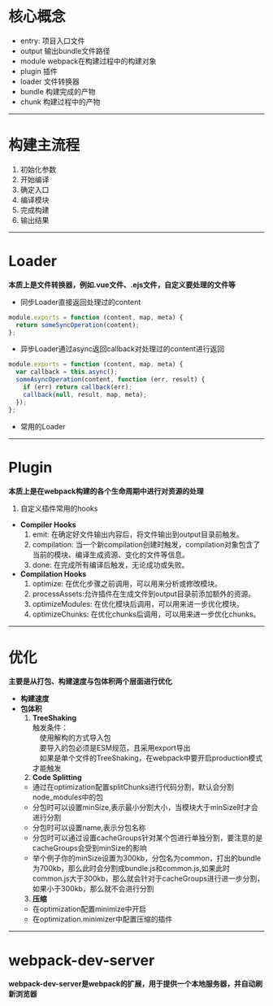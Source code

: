 # 核心概念
- entry: 项目入口文件
- output 输出bundle文件路径
- module webpack在构建过程中的构建对象
- plugin 插件
- loader 文件转换器
- bundle 构建完成的产物
- chunk 构建过程中的产物

---

# 构建主流程
1. 初始化参数
2. 开始编译
3. 确定入口
4. 编译模块
5. 完成构建
6. 输出结果

---


# Loader
**本质上是文件转换器，例如.vue文件、.ejs文件，自定义要处理的文件等**
- 同步Loader直接返回处理过的content
```js
module.exports = function (content, map, meta) {
  return someSyncOperation(content);
};
```
- 异步Loader通过async返回callback对处理过的content进行返回
```js
module.exports = function (content, map, meta) {
  var callback = this.async();
  someAsyncOperation(content, function (err, result) {
    if (err) return callback(err);
    callback(null, result, map, meta);
  });
};
```
- 常用的Loader

---

# Plugin
**本质上是在webpack构建的各个生命周期中进行对资源的处理**
1. 自定义插件常用的hooks
 -  **Compiler Hooks**
    1. emit: 在确定好文件输出内容后，将文件输出到output目录前触发。
    2. compilation: 当一个新compilation创建时触发，compilation对象包含了当前的模块、编译生成资源、变化的文件等信息。
    3. done: 在完成所有编译后触发，无论成功或失败。
 -  **Compilation Hooks**
    1. optimize: 在优化步骤之前调用，可以用来分析或修改模块。
    2. processAssets:允许插件在生成文件到output目录前添加额外的资源。
    3. optimizeModules: 在优化模块后调用，可以用来进一步优化模块。
    4. optimizeChunks: 在优化chunks后调用，可以用来进一步优化chunks。

---

# 优化
**主要是从打包、构建速度与包体积两个层面进行优化**
- **构建速度**
- **包体积**
    1. **TreeShaking**<br>
    触发条件：<br>
                <span style="margin-left: 1em;">使用解构的方式导入包</span><br>
                <span style="margin-left: 1em;">要导入的包必须是ESM规范，且采用export导出</span><br>
                <span style="margin-left: 1em;">如果是单个文件的TreeShaking，在webpack中要开启production模式才能触发</span>
    2. **Code Splitting**<br>
    - 通过在optimization配置splitChunks进行代码分割，默认会分割node_modules中的包
    - 分包时可以设置minSize,表示最小分割大小，当模块大于minSize时才会进行分割
    - 分包时可以设置name,表示分包名称
    - 分包时可以通过设置cacheGroups针对某个包进行单独分割，要注意的是cacheGroups会受到minSize的影响
    - 举个例子你的minSize设置为300kb，分包名为common，打出的bundle为700kb，那么此时会分割成bundle.js和common.js,如果此时common.js大于300kb，那么就会针对于cacheGroups进行进一步分割，如果小于300kb，那么就不会进行分割
    3. **压缩**<br>
    - 在optimization配置minimize中开启
    - 在optimization.minimizer中配置压缩的插件

---

# webpack-dev-server
**webpack-dev-server是webpack的扩展，用于提供一个本地服务器，并自动刷新浏览器**
